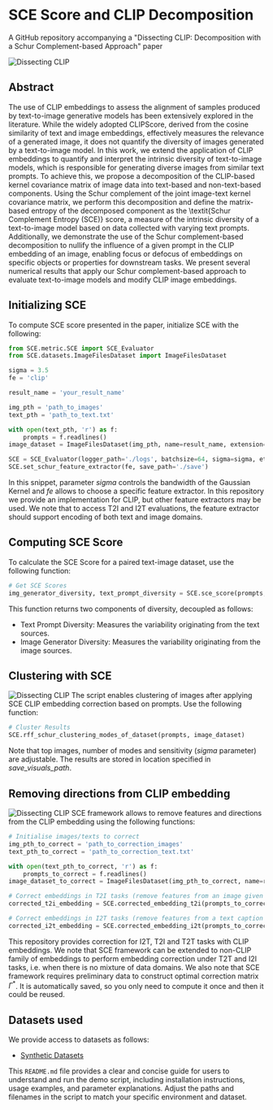 # SCE Score and CLIP Decomposition
A GitHub repository accompanying a "Dissecting CLIP: Decomposition with a Schur Complement-based Approach" paper

![Dissecting CLIP](images/intro_image.png)

## Abstract
The use of CLIP embeddings to assess the alignment of samples produced by text-to-image generative models has been extensively explored in the literature. While the widely adopted CLIPScore, derived from the cosine similarity of text and image embeddings, effectively measures the relevance of a generated image, it does not quantify the diversity of images generated by a text-to-image model. In this work, we extend the application of CLIP embeddings to quantify and interpret the intrinsic diversity of text-to-image models, which is responsible for generating diverse images from similar text prompts. To achieve this, we propose a decomposition of the CLIP-based kernel covariance matrix of image data into text-based and non-text-based components. Using the Schur complement of the joint image-text kernel covariance matrix, we perform this decomposition and define the matrix-based entropy of the decomposed component as the \textit{Schur Complement Entropy (SCE)} score, a measure of the intrinsic diversity of a text-to-image model based on data collected with varying text prompts. Additionally, we demonstrate the use of the Schur complement-based decomposition to nullify the influence of a given prompt in the CLIP embedding of an image, enabling focus or defocus of embeddings on specific objects or properties for downstream tasks. We present several numerical results that apply our Schur complement-based approach to evaluate text-to-image models and modify CLIP image embeddings. 

## Initializing SCE
To compute SCE score presented in the paper, initialize SCE with the following:
```python
from SCE.metric.SCE import SCE_Evaluator
from SCE.datasets.ImageFilesDataset import ImageFilesDataset

sigma = 3.5
fe = 'clip'

result_name = 'your_result_name'

img_pth = 'path_to_images'
text_pth = 'path_to_text.txt'

with open(text_pth, 'r') as f:
    prompts = f.readlines()
image_dataset = ImageFilesDataset(img_pth, name=result_name, extension='PNG')

SCE = SCE_Evaluator(logger_path='./logs', batchsize=64, sigma=sigma, eta=0, num_samples=num_samples, result_name=result_name, rff_dim=2500, save_visuals_path=f'visuals_{result_name}')
SCE.set_schur_feature_extractor(fe, save_path='./save')
```
In this snippet, parameter _sigma_ controls the bandwidth of the Gaussian Kernel and _fe_ allows to choose a specific feature extractor. In this repository we provide an implementation for CLIP, but other feature extractors may be used. We note that to access T2I and I2T evaluations, the feature extractor should support encoding of both text and image domains. 

## Computing SCE Score
To calculate the SCE Score for a paired text-image dataset, use the following function:
```python
# Get SCE Scores
img_generator_diversity, text_prompt_diversity = SCE.sce_score(prompts, image_dataset)
```
This function returns two components of diversity, decoupled as follows:
- Text Prompt Diversity: Measures the variability originating from the text sources.
- Image Generator Diversity: Measures the variability originating from the image sources.

## Clustering with SCE
![Dissecting CLIP](images/clip_clustering.png)
The script enables clustering of images after applying SCE CLIP embedding correction based on prompts. Use the following function:
```python
# Cluster Results
SCE.rff_schur_clustering_modes_of_dataset(prompts, image_dataset)
```
Note that top images, number of modes and sensitivity (_sigma_ parameter) are adjustable. The results are stored in location specified in _save_visuals_path_.

## Removing directions from CLIP embedding
![Dissecting CLIP](images/clip_diffusion.png)
SCE framework allows to remove features and directions from the CLIP embedding using the following functions:
```python
# Initialise images/texts to correct
img_pth_to_correct = 'path_to_correction_images'
text_pth_to_correct = 'path_to_correction_text.txt'

with open(text_pth_to_correct, 'r') as f:
    prompts_to_correct = f.readlines()
image_dataset_to_correct = ImageFilesDataset(img_pth_to_correct, name=result_name, extension='PNG')

# Correct embeddings in T2I tasks (remove features from an image given a text description)
corrected_t2i_embedding = SCE.corrected_embedding_t2i(prompts_to_correct, image_dataset_to_correct, prompts, image_dataset)

# Correct embeddings in I2T tasks (remove features from a text caption given an image)
corrected_i2t_embedding = SCE.corrected_embedding_i2t(prompts_to_correct, image_dataset_to_correct, prompts, image_dataset)
```
This repository provides correction for I2T, T2I and T2T tasks with CLIP embeddings. We note that SCE framework can be extended to non-CLIP family of embeddings to perform embedding correction under T2T and I2I tasks, i.e. when there is no mixture of data domains. 
We also note that SCE framework requires preliminary data to construct optimal correction matrix $\Gamma^*$. It is automatically saved, so you only need to compute it once and then it could be reused. 

## Datasets used
We provide access to datasets as follows:
- [Synthetic Datasets](https://mycuhk-my.sharepoint.com/:f:/g/personal/1155133928_link_cuhk_edu_hk/EqRyXvuRjURIltCtoVK1T7kBWvKXasvbhxOyg7qCFZwQgg?e=L751H5)

This `README.md` file provides a clear and concise guide for users to understand and run the demo script, including installation instructions, usage examples, and parameter explanations. Adjust the paths and filenames in the script to match your specific environment and dataset.













